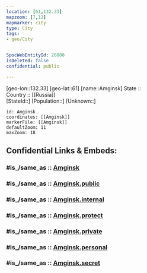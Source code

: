 ```yaml
---
location: [61,132.33] 
mapzoom: [7,12] 
mapmarker: city 
type: City
tags:
- geo/City


SpocWebEntityId: 28800
isDeleted: false
confidential: public

---
```

[geo-lon::132.33] 
[geo-lat::61] 
[name::Amginsk] 
State ::  
Country :: [[Russia]]  
[StateId::] 
[Population::] 
[Unknown::] 


```leaflet
id: Amginsk
coordinates: [[Amginsk]] 
markerFile: [[Amginsk]] 
defaultZoom: 11 
maxZoom: 18
```


## Confidential Links & Embeds: 

### #is_/same_as :: [Amginsk](/_Standards/Earth/Continent/Asia/Asia~North/Asia~NorthEast/Sakha(Yakutia)~Republic/City/Amginsk.md) 

### #is_/same_as :: [Amginsk.public](/_public/Earth/Continent/Asia/Asia~North/Asia~NorthEast/Sakha(Yakutia)~Republic/City/Amginsk.public.md) 

### #is_/same_as :: [Amginsk.internal](/_internal/Earth/Continent/Asia/Asia~North/Asia~NorthEast/Sakha(Yakutia)~Republic/City/Amginsk.internal.md) 

### #is_/same_as :: [Amginsk.protect](/_protect/Earth/Continent/Asia/Asia~North/Asia~NorthEast/Sakha(Yakutia)~Republic/City/Amginsk.protect.md) 

### #is_/same_as :: [Amginsk.private](/_private/Earth/Continent/Asia/Asia~North/Asia~NorthEast/Sakha(Yakutia)~Republic/City/Amginsk.private.md) 

### #is_/same_as :: [Amginsk.personal](/_personal/Earth/Continent/Asia/Asia~North/Asia~NorthEast/Sakha(Yakutia)~Republic/City/Amginsk.personal.md) 

### #is_/same_as :: [Amginsk.secret](/_secret/Earth/Continent/Asia/Asia~North/Asia~NorthEast/Sakha(Yakutia)~Republic/City/Amginsk.secret.md)

